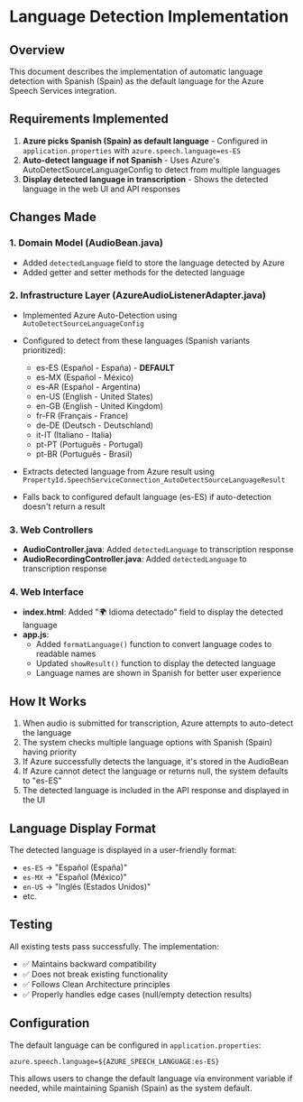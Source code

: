 # Language Detection Implementation

## Overview
This document describes the implementation of automatic language detection with Spanish (Spain) as the default language for the Azure Speech Services integration.

## Requirements Implemented
1. **Azure picks Spanish (Spain) as default language** - Configured in `application.properties` with `azure.speech.language=es-ES`
2. **Auto-detect language if not Spanish** - Uses Azure's AutoDetectSourceLanguageConfig to detect from multiple languages
3. **Display detected language in transcription** - Shows the detected language in the web UI and API responses

## Changes Made

### 1. Domain Model (AudioBean.java)
- Added `detectedLanguage` field to store the language detected by Azure
- Added getter and setter methods for the detected language

### 2. Infrastructure Layer (AzureAudioListenerAdapter.java)
- Implemented Azure Auto-Detection using `AutoDetectSourceLanguageConfig`
- Configured to detect from these languages (Spanish variants prioritized):
  - es-ES (Español - España) - **DEFAULT**
  - es-MX (Español - México)
  - es-AR (Español - Argentina)
  - en-US (English - United States)
  - en-GB (English - United Kingdom)
  - fr-FR (Français - France)
  - de-DE (Deutsch - Deutschland)
  - it-IT (Italiano - Italia)
  - pt-PT (Português - Portugal)
  - pt-BR (Português - Brasil)

- Extracts detected language from Azure result using `PropertyId.SpeechServiceConnection_AutoDetectSourceLanguageResult`
- Falls back to configured default language (es-ES) if auto-detection doesn't return a result

### 3. Web Controllers
- **AudioController.java**: Added `detectedLanguage` to transcription response
- **AudioRecordingController.java**: Added `detectedLanguage` to transcription response

### 4. Web Interface
- **index.html**: Added "🌍 Idioma detectado" field to display the detected language
- **app.js**: 
  - Added `formatLanguage()` function to convert language codes to readable names
  - Updated `showResult()` function to display the detected language
  - Language names are shown in Spanish for better user experience

## How It Works

1. When audio is submitted for transcription, Azure attempts to auto-detect the language
2. The system checks multiple language options with Spanish (Spain) having priority
3. If Azure successfully detects the language, it's stored in the AudioBean
4. If Azure cannot detect the language or returns null, the system defaults to "es-ES"
5. The detected language is included in the API response and displayed in the UI

## Language Display Format

The detected language is displayed in a user-friendly format:
- `es-ES` → "Español (España)"
- `es-MX` → "Español (México)"
- `en-US` → "Inglés (Estados Unidos)"
- etc.

## Testing

All existing tests pass successfully. The implementation:
- ✅ Maintains backward compatibility
- ✅ Does not break existing functionality
- ✅ Follows Clean Architecture principles
- ✅ Properly handles edge cases (null/empty detection results)

## Configuration

The default language can be configured in `application.properties`:
```properties
azure.speech.language=${AZURE_SPEECH_LANGUAGE:es-ES}
```

This allows users to change the default language via environment variable if needed, while maintaining Spanish (Spain) as the system default.
